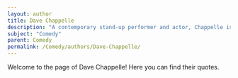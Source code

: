 ```yaml
---
layout: author
title: Dave Chappelle
description: "A contemporary stand-up performer and actor, Chappelle is acclaimed for his thought-provoking humor dealing with race, culture, and social issues, especially through his show 'Chappelle’s Show'."
subject: "Comedy"
parent: Comedy
permalink: /Comedy/authors/Dave-Chappelle/
---
```


Welcome to the page of Dave Chappelle! Here you can find their quotes.
